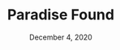 ---
layout: project
title: Paradise Found
date: December 4, 2020
desc: A music video using household lighting instruments. 
category: design, photo
#cta:
  #title: Click for More! 
  #url: https://app.milanote.com/1KZ1mf17CI5Dbz?p=PW2Sp3E2LQ0
thumb: /images/portfolio/light.jpg
videos:
  - video:
    url: /images/videos/light.mp4
    poster:
    desc: Paradise Found by Micheal Giacchino
---